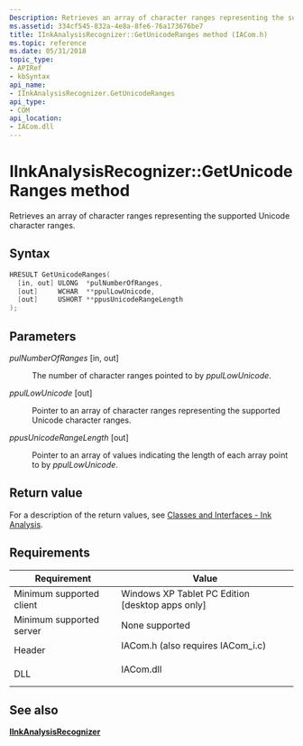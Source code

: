 ```yaml
---
Description: Retrieves an array of character ranges representing the supported Unicode character ranges.
ms.assetid: 334cf545-832a-4e8a-8fe6-76a173676be7
title: IInkAnalysisRecognizer::GetUnicodeRanges method (IACom.h)
ms.topic: reference
ms.date: 05/31/2018
topic_type: 
- APIRef
- kbSyntax
api_name: 
- IInkAnalysisRecognizer.GetUnicodeRanges
api_type: 
- COM
api_location: 
- IACom.dll
---
```


# IInkAnalysisRecognizer::GetUnicodeRanges method

Retrieves an array of character ranges representing the supported Unicode character ranges.

## Syntax


```C++
HRESULT GetUnicodeRanges(
  [in, out] ULONG  *pulNumberOfRanges,
  [out]     WCHAR  **ppulLowUnicode,
  [out]     USHORT **ppusUnicodeRangeLength
);
```



## Parameters

<dl> <dt>

*pulNumberOfRanges* \[in, out\]
</dt> <dd>

The number of character ranges pointed to by *ppulLowUnicode*.

</dd> <dt>

*ppulLowUnicode* \[out\]
</dt> <dd>

Pointer to an array of character ranges representing the supported Unicode character ranges.

</dd> <dt>

*ppusUnicodeRangeLength* \[out\]
</dt> <dd>

Pointer to an array of values indicating the length of each array point to by *ppulLowUnicode*.

</dd> </dl>

## Return value

For a description of the return values, see [Classes and Interfaces - Ink Analysis](classes-and-interfaces---ink-analysis.md).

## Requirements



| Requirement | Value |
|-------------------------------------|---------------------------------------------------------------------------------------------------------------|
| Minimum supported client<br/> | Windows XP Tablet PC Edition \[desktop apps only\]<br/>                                                 |
| Minimum supported server<br/> | None supported<br/>                                                                                     |
| Header<br/>                   | <dl> <dt>IACom.h (also requires IACom\_i.c)</dt> </dl> |
| DLL<br/>                      | <dl> <dt>IACom.dll</dt> </dl>                          |



## See also

<dl> <dt>

[**IInkAnalysisRecognizer**](iinkanalysisrecognizer.md)
</dt> </dl>

 

 




